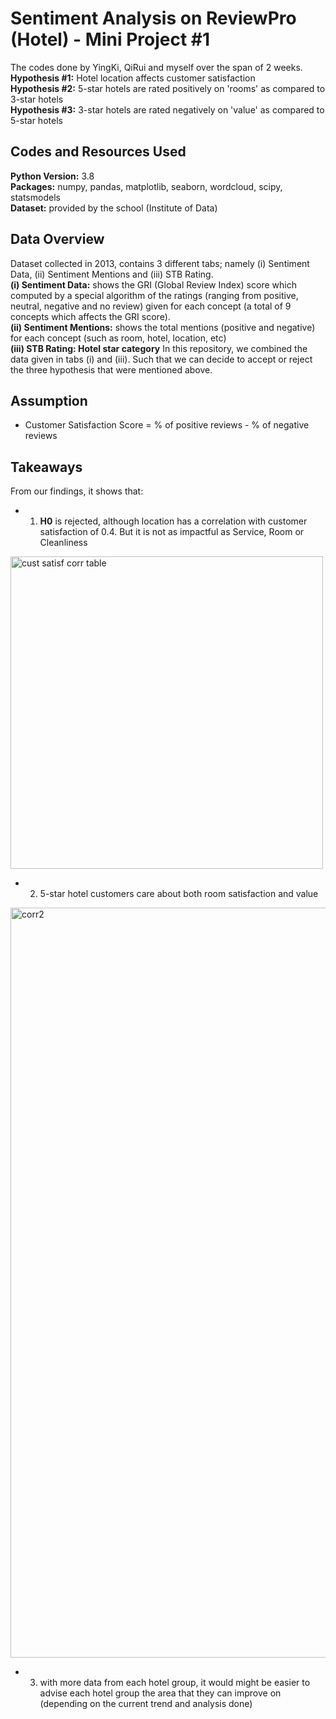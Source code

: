 # Sentiment Analysis on ReviewPro (Hotel) - Mini Project #1 
The codes done by YingKi, QiRui and myself over the span of 2 weeks. 
\
**Hypothesis #1:** Hotel location affects customer satisfaction  
**Hypothesis #2:** 5-star hotels are rated positively on 'rooms' as compared to 3-star hotels
\
**Hypothesis #3:** 3-star hotels are rated negatively on 'value' as compared to 5-star hotels

## Codes and Resources Used 
**Python Version:** 3.8 \
**Packages:** numpy, pandas, matplotlib, seaborn, wordcloud, scipy, statsmodels \
**Dataset:** provided by the school (Institute of Data)

## Data Overview 
Dataset collected in 2013, contains 3 different tabs; namely (i) Sentiment Data, (ii) Sentiment Mentions and (iii) STB Rating.
\
**(i) Sentiment Data:** shows the GRI (Global Review Index) score which computed by a special algorithm of the ratings (ranging from positive, neutral, negative and no review) given for each concept (a total of 9 concepts which affects the GRI score).
\
**(ii) Sentiment Mentions:** shows the total mentions (positive and negative) for each concept (such as room, hotel, location, etc) 
\
**(iii) STB Rating: Hotel star category**
In this repository, we combined the data given in tabs (i) and (iii). Such that we can decide to accept or reject the three hypothesis that were mentioned above. 

## Assumption 
* Customer Satisfaction Score = % of positive reviews - % of negative reviews 

## Takeaways 
From our findings, it shows that: 
* 1. **H0** is rejected, although location has a correlation with customer satisfaction of 0.4. But it is not as impactful as Service, Room or Cleanliness 

<img width="500" alt="cust satisf corr table" src="https://user-images.githubusercontent.com/77626155/128627941-84ce1184-a3e9-421d-96a2-45cf3d0fb781.PNG">

* 2. 5-star hotel customers care about both room satisfaction and value 

<img width="1200" alt="corr2" src="https://user-images.githubusercontent.com/77626155/128628188-01830dce-b2c9-436d-977a-71b1861d5e15.PNG">

* 3. with more data from each hotel group, it would might be easier to advise each hotel group the area that they can improve on (depending on the current trend and analysis done) 
